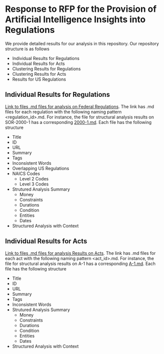 # Response to RFP for the Provision of Artificial Intelligence Insights into Regulations


We provide detailed results for our analysis in this repository. Our repository structure is as follows

* Individual Results for Regulations
* Individual Results for Acts
* Clustering Results for Regulations
* Clustering Results for Acts
* Results for US Regulations

## Individual Results for Regulations

[Link to files .md files for analysis on Federal Regulations](regulations). The link has .md files for each regulation with the following naming pattern <regulation_id>.md. For instance, the file for structural analysis results on SOR-2000-1 has a corresponding [2000-1.md](regulations/SOR-2000-1.md). Each file has the following structure
 
* Title
* ID
* URL
* Summary
* Tags
* Inconsistent Words
* Overlapping US Regulations
* NAICS Codes
  * Level 2 Codes
  * Level 3 Codes
* Strutured Analysis Summary
  * Money
  * Constraints
  * Durations
  * Condition
  * Entities
  * Dates
* Structured Analysis with Context

## Individual Results for Acts

[Link to files .md files for analysis Results on Acts](acts). The link has .md files for each act with the following naming pattern <act_id>.md. For instance, the file for structural analysis results on 
A-1 has a corresponding [A-1.md](acts/A-1.md). Each file has the following structure
 
* Title
* ID
* URL
* Summary
* Tags
* Inconsistent Words
* Strutured Analysis Summary
  * Money
  * Constraints
  * Durations
  * Condition
  * Entities
  * Dates
* Structured Analysis with Context

